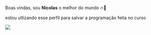 Boas vindas, sou **Nicolas** o melhor do mundo 🔥🥇

estou utlizando esse perfil para salvar a programação feita no curso

![](https://media1.tenor.com/m/xCkCA1qN2AMAAAAC/kiss-trophy-neymar-jr.gif)
